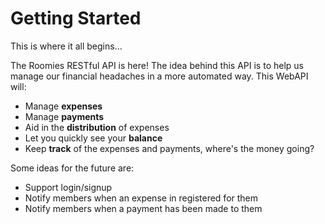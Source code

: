 # Getting Started

This is where it all begins...

The Roomies RESTful API is here! The idea behind this API is to help us manage our financial
headaches in a more automated way. This WebAPI will:

- Manage **expenses**
- Manage **payments**
- Aid in the **distribution** of expenses
- Let you quickly see your **balance**
- Keep **track** of the expenses and payments, where's the money going?

Some ideas for the future are:

- Support login/signup
- Notify members when an expense in registered for them
- Notify members when a payment has been made to them
